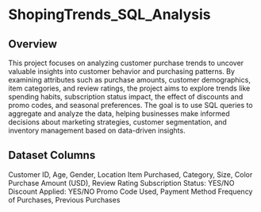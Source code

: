 # ShopingTrends_SQL_Analysis
## Overview
This project focuses on analyzing customer purchase trends to uncover valuable insights into customer behavior and purchasing patterns. By examining attributes such as purchase amounts, customer demographics, item categories, and review ratings, the project aims to explore trends like spending habits, subscription status impact, the effect of discounts and promo codes, and seasonal preferences. The goal is to use SQL queries to aggregate and analyze the data, helping businesses make informed decisions about marketing strategies, customer segmentation, and inventory management based on data-driven insights.

## Dataset Columns
Customer ID, Age, Gender, Location
Item Purchased, Category, Size, Color
Purchase Amount (USD), Review Rating
Subscription Status: YES/NO
Discount Applied: YES/NO
Promo Code Used, Payment Method
Frequency of Purchases, Previous Purchases

